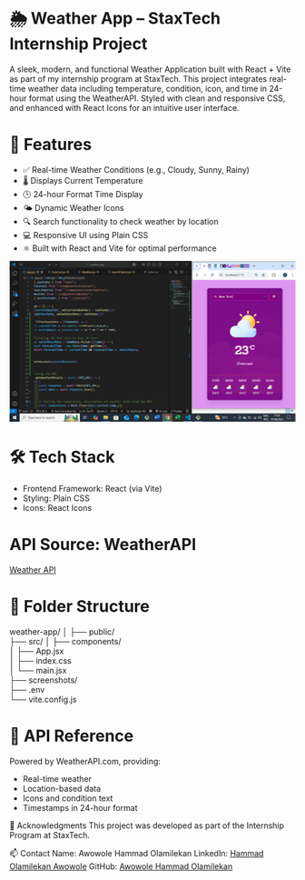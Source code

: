# 🌦️ Weather App – StaxTech Internship Project
A sleek, modern, and functional Weather Application built with React + Vite as part of my internship program at StaxTech. This project integrates real-time weather data including temperature, condition, icon, and time in 24-hour format using the WeatherAPI. Styled with clean and responsive CSS, and enhanced with React Icons for an intuitive user interface.

# 🚀 Features
- ✅ Real-time Weather Conditions (e.g., Cloudy, Sunny, Rainy)
- 🌡️ Displays Current Temperature
- 🕒 24-hour Format Time Display
- 🌤️ Dynamic Weather Icons
- 🔍 Search functionality to check weather by location
- 💻 Responsive UI using Plain CSS
- ⚛️ Built with React and Vite for optimal performance


![Alt weather app develop by Awowole Hammad Olamilekan](./weather-app%20snipshot.png)


# 🛠️ Tech Stack
- Frontend Framework: React (via Vite)
- Styling: Plain CSS
- Icons: React Icons

# API Source: WeatherAPI
[Weather API](https://www.weatherapi.com/)

# 📁 Folder Structure

weather-app/
│
├── public/               
├── src/
│   ├── components/       
│   ├── App.jsx           
│   ├── index.css         
│   └── main.jsx          
├── screenshots/          
├── .env                  
└── vite.config.js  

# 🔑 API Reference
Powered by WeatherAPI.com, providing:

- Real-time weather
- Location-based data
- Icons and condition text
- Timestamps in 24-hour format

🙌 Acknowledgments
This project was developed as part of the Internship Program at StaxTech.


📫 Contact
Name: Awowole Hammad Olamilekan
LinkedIn: [Hammad Olamilekan Awowole](https://www.linkedin.com/in/awowole-hammad-olamilekan/)
GitHub: [Awowole Hammad Olamilekan](https://github.com/lexycon002)

